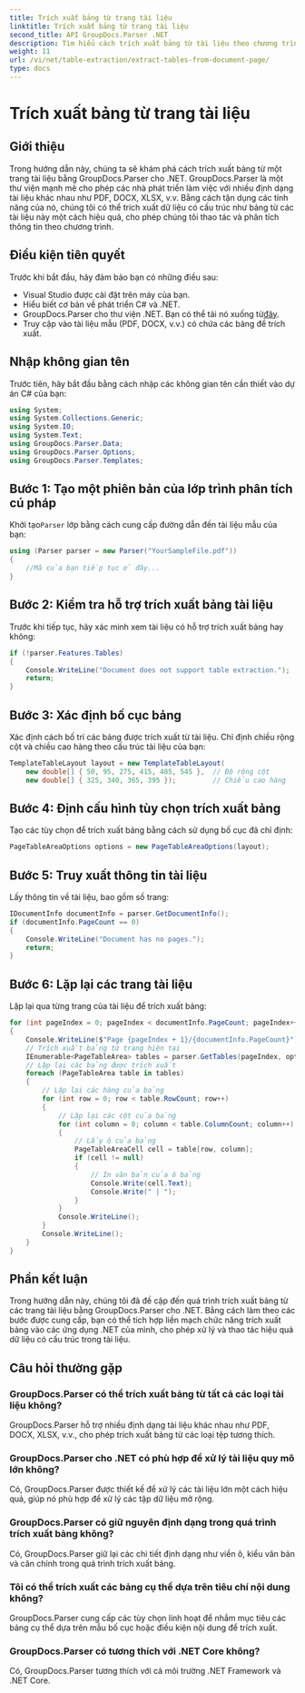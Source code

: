 ```yaml
---
title: Trích xuất bảng từ trang tài liệu
linktitle: Trích xuất bảng từ trang tài liệu
second_title: API GroupDocs.Parser .NET
description: Tìm hiểu cách trích xuất bảng từ tài liệu theo chương trình bằng GroupDocs.Parser cho .NET. Hướng dẫn toàn diện này cung cấp hướng dẫn từng bước.
weight: 11
url: /vi/net/table-extraction/extract-tables-from-document-page/
type: docs
---
```

# Trích xuất bảng từ trang tài liệu

## Giới thiệu
Trong hướng dẫn này, chúng ta sẽ khám phá cách trích xuất bảng từ một trang tài liệu bằng GroupDocs.Parser cho .NET. GroupDocs.Parser là một thư viện mạnh mẽ cho phép các nhà phát triển làm việc với nhiều định dạng tài liệu khác nhau như PDF, DOCX, XLSX, v.v. Bằng cách tận dụng các tính năng của nó, chúng tôi có thể trích xuất dữ liệu có cấu trúc như bảng từ các tài liệu này một cách hiệu quả, cho phép chúng tôi thao tác và phân tích thông tin theo chương trình.
## Điều kiện tiên quyết
Trước khi bắt đầu, hãy đảm bảo bạn có những điều sau:
- Visual Studio được cài đặt trên máy của bạn.
- Hiểu biết cơ bản về phát triển C# và .NET.
-  GroupDocs.Parser cho thư viện .NET. Bạn có thể tải nó xuống từ[đây](https://releases.groupdocs.com/parser/net/).
- Truy cập vào tài liệu mẫu (PDF, DOCX, v.v.) có chứa các bảng để trích xuất.

## Nhập không gian tên
Trước tiên, hãy bắt đầu bằng cách nhập các không gian tên cần thiết vào dự án C# của bạn:
```csharp
using System;
using System.Collections.Generic;
using System.IO;
using System.Text;
using GroupDocs.Parser.Data;
using GroupDocs.Parser.Options;
using GroupDocs.Parser.Templates;
```
## Bước 1: Tạo một phiên bản của lớp trình phân tích cú pháp
 Khởi tạo`Parser` lớp bằng cách cung cấp đường dẫn đến tài liệu mẫu của bạn:
```csharp
using (Parser parser = new Parser("YourSampleFile.pdf"))
{
    //Mã của bạn tiếp tục ở đây...
}
```
## Bước 2: Kiểm tra hỗ trợ trích xuất bảng tài liệu
Trước khi tiếp tục, hãy xác minh xem tài liệu có hỗ trợ trích xuất bảng hay không:
```csharp
if (!parser.Features.Tables)
{
    Console.WriteLine("Document does not support table extraction.");
    return;
}
```
## Bước 3: Xác định bố cục bảng
Xác định cách bố trí các bảng được trích xuất từ tài liệu. Chỉ định chiều rộng cột và chiều cao hàng theo cấu trúc tài liệu của bạn:
```csharp
TemplateTableLayout layout = new TemplateTableLayout(
    new double[] { 50, 95, 275, 415, 485, 545 },  // Độ rộng cột
    new double[] { 325, 340, 365, 395 });         // Chiều cao hàng
```
## Bước 4: Định cấu hình tùy chọn trích xuất bảng
Tạo các tùy chọn để trích xuất bảng bằng cách sử dụng bố cục đã chỉ định:
```csharp
PageTableAreaOptions options = new PageTableAreaOptions(layout);
```
## Bước 5: Truy xuất thông tin tài liệu
Lấy thông tin về tài liệu, bao gồm số trang:
```csharp
IDocumentInfo documentInfo = parser.GetDocumentInfo();
if (documentInfo.PageCount == 0)
{
    Console.WriteLine("Document has no pages.");
    return;
}
```
## Bước 6: Lặp lại các trang tài liệu
Lặp lại qua từng trang của tài liệu để trích xuất bảng:
```csharp
for (int pageIndex = 0; pageIndex < documentInfo.PageCount; pageIndex++)
{
    Console.WriteLine($"Page {pageIndex + 1}/{documentInfo.PageCount}");
    // Trích xuất bảng từ trang hiện tại
    IEnumerable<PageTableArea> tables = parser.GetTables(pageIndex, options);
    // Lặp lại các bảng được trích xuất
    foreach (PageTableArea table in tables)
    {
        // Lặp lại các hàng của bảng
        for (int row = 0; row < table.RowCount; row++)
        {
            // Lặp lại các cột của bảng
            for (int column = 0; column < table.ColumnCount; column++)
            {
                // Lấy ô của bảng
                PageTableAreaCell cell = table[row, column];
                if (cell != null)
                {
                    // In văn bản của ô bảng
                    Console.Write(cell.Text);
                    Console.Write(" | ");
                }
            }
            Console.WriteLine();
        }
        Console.WriteLine();
    }
}
```

## Phần kết luận
Trong hướng dẫn này, chúng tôi đã đề cập đến quá trình trích xuất bảng từ các trang tài liệu bằng GroupDocs.Parser cho .NET. Bằng cách làm theo các bước được cung cấp, bạn có thể tích hợp liền mạch chức năng trích xuất bảng vào các ứng dụng .NET của mình, cho phép xử lý và thao tác hiệu quả dữ liệu có cấu trúc trong tài liệu.

## Câu hỏi thường gặp
### GroupDocs.Parser có thể trích xuất bảng từ tất cả các loại tài liệu không?
GroupDocs.Parser hỗ trợ nhiều định dạng tài liệu khác nhau như PDF, DOCX, XLSX, v.v., cho phép trích xuất bảng từ các loại tệp tương thích.
### GroupDocs.Parser cho .NET có phù hợp để xử lý tài liệu quy mô lớn không?
Có, GroupDocs.Parser được thiết kế để xử lý các tài liệu lớn một cách hiệu quả, giúp nó phù hợp để xử lý các tập dữ liệu mở rộng.
### GroupDocs.Parser có giữ nguyên định dạng trong quá trình trích xuất bảng không?
Có, GroupDocs.Parser giữ lại các chi tiết định dạng như viền ô, kiểu văn bản và căn chỉnh trong quá trình trích xuất bảng.
### Tôi có thể trích xuất các bảng cụ thể dựa trên tiêu chí nội dung không?
GroupDocs.Parser cung cấp các tùy chọn linh hoạt để nhắm mục tiêu các bảng cụ thể dựa trên mẫu bố cục hoặc điều kiện nội dung để trích xuất.
### GroupDocs.Parser có tương thích với .NET Core không?
Có, GroupDocs.Parser tương thích với cả môi trường .NET Framework và .NET Core.